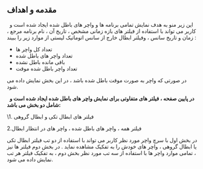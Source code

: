 


## **مقدمه و اهداف** 

` `این زیر منو به هدف نمایش تمامی برنامه ها و واچر های باطل شده ایجاد شده است و کاربر می تواند با استفاده از فیلتر های بازه زمانی مشخص ، تاریخ آن ، نام برنامه مرجع ، زمان و تاریخ سانس ، وفیلتر ابطال خارج از سانس اتوماتیک لیستی از موارد زیر را ببیند : 

- تعداد کل واچر ها 
- تعداد واچر های باطل شده 
- باقی مانده باطل نشده 
- تعداد واچر باطل شده موقت 

در صورتی که واچر به صورت موقت باطل شده باشد ، در این بخش نمایش داده می شود.



` `**در پایین صفحه ، فیلتر های متفاوتی برای نمایش واچر های باطل شده ایجاد شده است و شامل دو بخش می باشد:** 

\1. فیلتر های ابطال تکی و ابطال گروهی 

2.فیلتر همه ، واچر های باطل شده ، واچر های در انتظار ابطال 

در بخش اول با سرچ واچر مورد نظر کاربر می تواند با استفاده از دو تب فیلتر ابطال تکی یا ابطال گروهی ، واچر های خودش را به تفکیک مشاهده نماید . در بخش دوم فیلتر ها نیز ، تمامی موارد واچر ها با استفاده از سه تب مورد نظر بخش دوم ، به تفکیک فیلتر هر تب نمایش داده می شود. 

